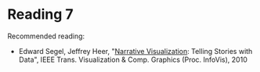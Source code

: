 # Reading 7

Recommended reading:

* Edward Segel, Jeffrey Heer, "[Narrative Visualization][1]: Telling Stories
  with Data", IEEE Trans. Visualization & Comp. Graphics (Proc. InfoVis), 2010

[1]: cdn://excerpts/w7/2010-Narrative-InfoVis.pdf
